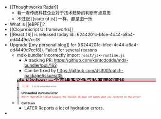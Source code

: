 - [[Thoughtworks Radar]]
	- 看一看传统科技企业对于技术趋势的判断有点意思
	- 不过跟 [[state of js]] 一样，都是图一乐
- What is [[eBPF]]?
- [[ClojureScript UI frameworks]]
- [[React 18]] is released today
  id:: 6244201c-bfce-4c44-a8a4-dd4449d7ccf8
- Upgrade [[my personal blog]] for ((6244201c-bfce-4c44-a8a4-dd4449d7ccf8)). Failed for several reasons
	- mdx-bundler incorrectly import `react/jsx-runtime.js`
		- A tracking PR: https://github.com/kentcdodds/mdx-bundler/pull/162
		- Can be fixed by https://github.com/ds300/patch-package/issues/35
	- ![image.png](../assets/image_1648632333645_0.png)
		- LATER Reports a lot of hydration errors.
-
